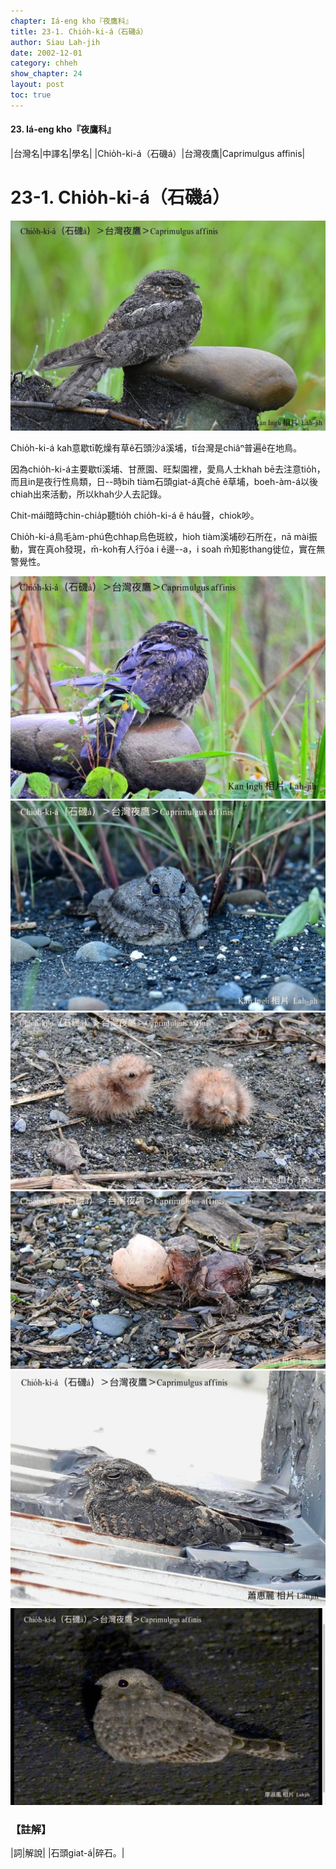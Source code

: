 ```yaml
---
chapter: Iá-eng kho『夜鷹科』
title: 23-1. Chio̍h-ki-á（石磯á）
author: Siau Lah-jih
date: 2002-12-01
category: chheh
show_chapter: 24
layout: post
toc: true
---
```


#### 23. Iá-eng kho『夜鷹科』


|台灣名|中譯名|學名|
|Chio̍h-ki-á（石磯á）|台灣夜鷹|Caprimulgus affinis|


# 23-1. Chio̍h-ki-á（石磯á）

![](../too5/23/23-1-1.Chio̍h-ki-á.jpg)


Chio̍h-ki-á kah意歇tī乾燥有草ê石頭沙á溪埔，tī台灣是chiâⁿ普遍ê在地鳥。

因為chio̍h-ki-á主要歇tī溪埔、甘蔗園、旺梨園裡，愛鳥人士khah bē去注意tio̍h，而且in是夜行性鳥類，日--時bih tiàm石頭giat-á真chē ê草埔，boeh-àm-á以後chiah出來活動，所以khah少人去記錄。

Chit-mái暗時chin-chia̍p聽tio̍h chio̍h-ki-á ê háu聲，chiok吵。

Chio̍h-ki-á鳥毛àm-phú色chhap烏色斑紋，hioh tiàm溪埔砂石所在，nā mài振動，實在真oh發現，m̄-koh有人行óa i ê邊--a，i soah m̄知影thang徙位，實在無警覺性。



![](../too5/23/23-1-2.Chio̍h-ki-á.jpg)
![](../too5/23/23-1-3.Chio̍h-ki-á.jpg)
![](../too5/23/23-1-4.Chio̍h-ki-á.jpg)
![](../too5/23/23-1-5.Chio̍h-ki-á.jpg)
![](../too5/23/23-1-6.Chio̍h-ki-á.jpg)
![](../too5/23/23-1-7.Chio̍h-ki-á.jpg)




### 【註解】

|詞|解說|
|石頭giat-á|碎石。|

